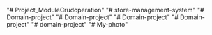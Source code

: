 "# Project_ModuleCrudoperation" 
"# store-management-system" 
"# Domain-project" 
"# Domain-project" 
"# Domain-project" 
"# Domain-project" 
"# domain-project" 
"# My-photo" 
